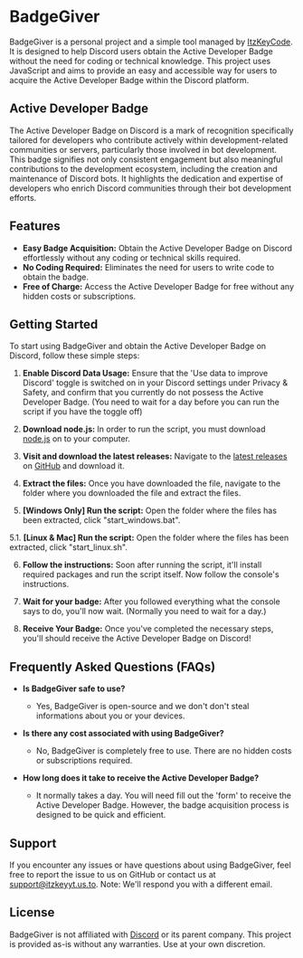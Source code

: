 # BadgeGiver

BadgeGiver is a personal project and a simple tool managed by [ItzKeyCode](https://github.com/ItzKeyYT). It is designed to help Discord users obtain the Active Developer Badge without the need for coding or technical knowledge. This project uses JavaScript and aims to provide an easy and accessible way for users to acquire the Active Developer Badge within the Discord platform.

## Active Developer Badge

The Active Developer Badge on Discord is a mark of recognition specifically tailored for developers who contribute actively within development-related communities or servers, particularly those involved in bot development. This badge signifies not only consistent engagement but also meaningful contributions to the development ecosystem, including the creation and maintenance of Discord bots. It highlights the dedication and expertise of developers who enrich Discord communities through their bot development efforts.

## Features

- **Easy Badge Acquisition:** Obtain the Active Developer Badge on Discord effortlessly without any coding or technical skills required.
- **No Coding Required:** Eliminates the need for users to write code to obtain the badge.
- **Free of Charge:** Access the Active Developer Badge for free without any hidden costs or subscriptions.

## Getting Started

To start using BadgeGiver and obtain the Active Developer Badge on Discord, follow these simple steps:

1. **Enable Discord Data Usage:** Ensure that the 'Use data to improve Discord' toggle is switched on in your Discord settings under Privacy & Safety, and confirm that you currently do not possess the Active Developer Badge. (You need to wait for a day before you can run the script if you have the toggle off)

2. **Download node.js:** In order to run the script, you must download [node.js](https://nodejs.org/en/download/) on to your computer.

3. **Visit and download the latest releases:** Navigate to the [latest releases](https://github.com/ItzKeyYT/BadgeGiver/releases/latest) on [GitHub](https://github.com) and download it.

4. **Extract the files:** Once you have downloaded the file, navigate to the folder where you downloaded the file and extract the files.

5. **[Windows Only] Run the script:** Open the folder where the files has been extracted, click "start_windows.bat".

5.1. **[Linux & Mac] Run the script:** Open the folder where the files has been extracted, click "start_linux.sh".

6. **Follow the instructions:** Soon after running the script, it'll install required packages and run the script itself. Now follow the console's instructions.

7. **Wait for your badge:** After you followed everything what the console says to do, you'll now wait. (Normally you need to wait for a day.)

8. **Receive Your Badge:** Once you've completed the necessary steps, you'll should receive the Active Developer Badge on Discord!

## Frequently Asked Questions (FAQs)

- **Is BadgeGiver safe to use?**
  - Yes, BadgeGiver is open-source and we don't don't steal informations about you or your devices.

- **Is there any cost associated with using BadgeGiver?**
  - No, BadgeGiver is completely free to use. There are no hidden costs or subscriptions required.

- **How long does it take to receive the Active Developer Badge?**
  - It normally takes a day. You will need fill out the 'form' to receive the Active Developer Badge. However, the badge acquisition process is designed to be quick and efficient.

## Support

If you encounter any issues or have questions about using BadgeGiver, feel free to report the issue to us on GitHub or contact us at [support@itzkeyyt.us.to](mailto:support@itzkeyyt.us.to). Note: We'll respond you with a different email.

## License

BadgeGiver is not affiliated with [Discord](https://discord.com) or its parent company. This project is provided as-is without any warranties. Use at your own discretion.

